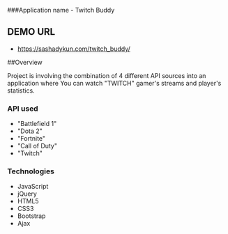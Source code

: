 ###Application name - Twitch Buddy 

## DEMO URL
- https://sashadykun.com/twitch_buddy/

##Overview

Project is involving the combination of 4 different API sources into an application where You can watch "TWITCH" gamer's streams and player's statistics.

### API used
- "Battlefield 1"
- "Dota 2" 
- "Fortnite"
- "Call of Duty"
- "Twitch"

### Technologies

- JavaScript
- jQuery
- HTML5
- CSS3
- Bootstrap
- Ajax




